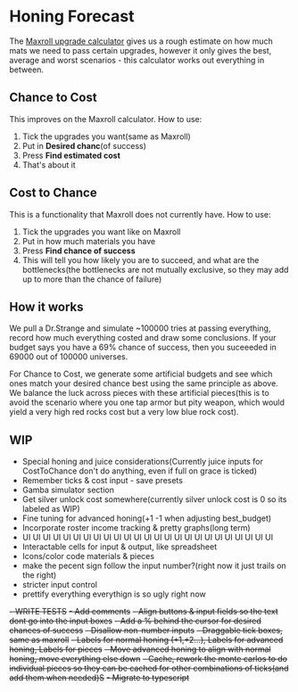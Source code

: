 # Honing Forecast

The [Maxroll upgrade calculator](https://maxroll.gg/lost-ark/upgrade-calculator) gives us a rough estimate on how much mats we need to pass certain upgrades, however it only gives the best, average and worst scenarios - this calculator works out everything in between.

## Chance to Cost

This improves on the Maxroll calculator. How to use:

1. Tick the upgrades you want(same as Maxroll)
2. Put in **Desired chanc**(of success)
3. Press **Find estimated cost**
4. That's about it

## Cost to Chance

This is a functionality that Maxroll does not currently have. How to use:

1. Tick the upgrades you want like on Maxroll
2. Put in how much materials you have
3. Press **Find chance of success**
4. This will tell you how likely you are to succeed, and what are the bottlenecks(the bottlenecks are not mutually exclusive, so they may add up to more than the chance of failure)

## How it works

We pull a Dr.Strange and simulate ~100000 tries at passing everything, record how much everything costed and draw some conclusions. If your budget says you have a 69% chance of success, then you suceeeded in 69000 out of 100000 universes.

For Chance to Cost, we generate some artificial budgets and see which ones match your desired chance best using the same principle as above. We balance the luck across pieces with these artificial pieces(this is to avoid the scenario where you one tap armor but pity weapon, which would yield a very high red rocks cost but a very low blue rock cost).

## WIP

- Special honing and juice considerations(Currently juice inputs for CostToChance don't do anything, even if full on grace is ticked)
- Remember ticks & cost input - save presets
- Gamba simulator section
- Get silver unlock cost somewhere(currently silver unlock cost is 0 so its labeled as WIP)
- Fine tuning for advanced honing(+1 -1 when adjusting best_budget)
- Incorporate roster income tracking & pretty graphs(long term)
- UI UI UI UI UI UI UI UI UI UI UI UI UI UI UI UI UI UI UI UI UI UI UI UI UI
- Interactable cells for input & output, like spreadsheet
- Icons/color code materials & pieces
- make the pecent sign follow the input number?(right now it just trails on the right)
- stricter input control
- prettify everything everythign is so ugly right now

~~- WRITE TESTS~~
~~- Add comments~~
~~- Align buttons & input fields so the text dont go into the input boxes~~
~~- Add a % behind the cursor for desired chances of success~~
~~- Disallow non-number inputs~~
~~- Draggable tick boxes, same as maxroll~~
~~- Labels for normal honing (+1,+2...), Labels for advanced honing, Labels for pieces~~
~~- Move advanced honing to align with normal honing, move everything else down~~
~~- Cache, rework the monte carlos to do individual pieces so they can be cached for other combinations of ticks(and add them when needed)S~~
~~- Migrate to typescript~~
